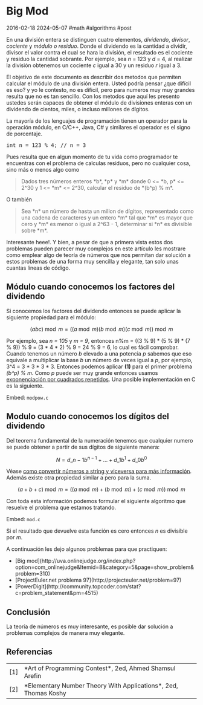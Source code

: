 # Big Mod
2016-02-18 2024-05-07 #math #algorithms #post

En una división entera se distinguen cuatro elementos, *dividendo*, *divisor*, *cociente* y *módulo o residuo*. Donde el dividendo es la cantidad a dividir, divisor el valor contra el cual se hara la división, el resultado es el cociente y residuo la cantidad sobrante. Por ejemplo, sea *n* = 123 y *d* = 4, al realizar la división obtenemos un cociente *c* igual a 30 y un residuo *r* igual a 3.

El objetivo de este documento es describir dos metodos que permiten calcular el módulo de una división entera. Usted podría pensar ¿que difícil es eso? y yo le contesto, no es dificil, pero para numeros muy muy grandes resulta que no es tan sencillo. Con los metodos que aquí les presento ustedes serán capaces de obtener el módulo de divisiones enteras con un dividendo de cientos, miles, o incluso millones de dígitos.

La mayoría de los lenguajes de programación tienen un operador para la operación módulo, en C/C++, Java, C# y similares el operador es el signo de porcentaje.

<pre lang="c">int n = 123 % 4; // n = 3</pre>

Pues resulta que en algun momento de tu vida como programador te encuentras con el problema de calculas residuos, pero no cualquier cosa, sino más o menos algo como 

<blockquote>
  Dados tres números enteros *b*, *p* y *m* donde 0 <= *b, p* <= 2^30 y 1 <= *m* <= 2^30, calcular el residuo de *(b^p) % m*.
</blockquote>

O también

<blockquote>
  Sea *n* un número de hasta un millon de dígitos, representado como una cadena de caracteres y un entero *m* tal que *m* es mayor que cero y *m* es menor o igual a 2^63 - 1, determinar si *n* es divisible sobre *m*.
</blockquote>

Interesante heee!. Y bien, a pesar de que a primera vista estos dos problemas pueden parecer muy complejos en este artículo les mostrare como emplear algo de teoría de números que nos permitan dar solución a estos problemas de una forma muy sencilla y elegante, tan solo unas cuantas líneas de código.

## Módulo cuando conocemos los factores del dividendo

Si conocemos los factores del dividendo entonces se puede aplicar la siguiente propiedad para el módulo:

$$(abc) \bmod m = ((a \bmod m)(b \bmod m)(c\bmod m))\bmod m$$

Por ejemplo, sea *n = 105* y *m = 9*, entonces n%m = ((3 % 9) * (5 % 9) * (7 % 9)) % 9 = (3 * 4 * 2) % 9 = 24 % 9 = 6, lo cual es fácil comprobar. Cuando tenemos un número *b* elevado a una potencia *p* sabemos que eso equivale a multiplicar la base *b* un número de veces igual a *p*, por ejemplo, 3^4 = 3 * 3 * 3 * 3. Entonces podemos aplicar **(1)** para el primer problema *(b^p) % m*. Como *p* puede ser muy grande entonces usamos [exponenciación por cuadrados repetidos](/recursion). Una posible implementación en C es la siguiente.

Embed: `modpow.c`

## Modulo cuando conocemos los dígitos del dividendo

Del teorema fundamental de la numeración tenemos que cualquier numero se puede obtener a partir de sus dígitos de siguiente manera:

$$N=d\_{n-1}b^{n-1} +...+ d\_{1}b^{1} + d\_{0}b^{0}$$

Véase [como convertir números a string y viceversa para más información](/numeros-y-strings). Además existe otra propiedad similar a  pero para la suma.

$$(a + b + c) \bmod m = ((a \bmod m) + (b \bmod m) + (c \bmod m)) \bmod m$$

Con toda esta información podemos formular el siguiente algoritmo que resuelve el problema que estamos tratando.

Embed: `mod.c`

Si el resultado que devuelve esta función es cero entonces *n* es divisible por *m*.

A continuación les dejo algunos problemas para que practiquen:

<ul>
  <li>[Big mod](http://uva.onlinejudge.org/index.php?option=com_onlinejudge&Itemid=8&category=5&page=show_problem&problem=310)</li>
  <li>[ProjectEuler.net problema 97](http://projecteuler.net/problem=97)</li>
  <li>[PowerDigit](http://community.topcoder.com/stat?c=problem_statement&pm=4515)</li>
</ul></li>

## Conclusión

La teoría de números es muy interesante, es posible dar solución a problemas complejos de manera muy elegante.

## Referencias

<table border="0">
<tr><td>[1]</td><td>*Art of Programming Contest*, 2ed, Ahmed Shamsul Arefin</td></tr>
<tr><td>[2]</td><td>*Elementary Number Theory With Applications*, 2ed, Thomas Koshy</td></tr>
</table>

